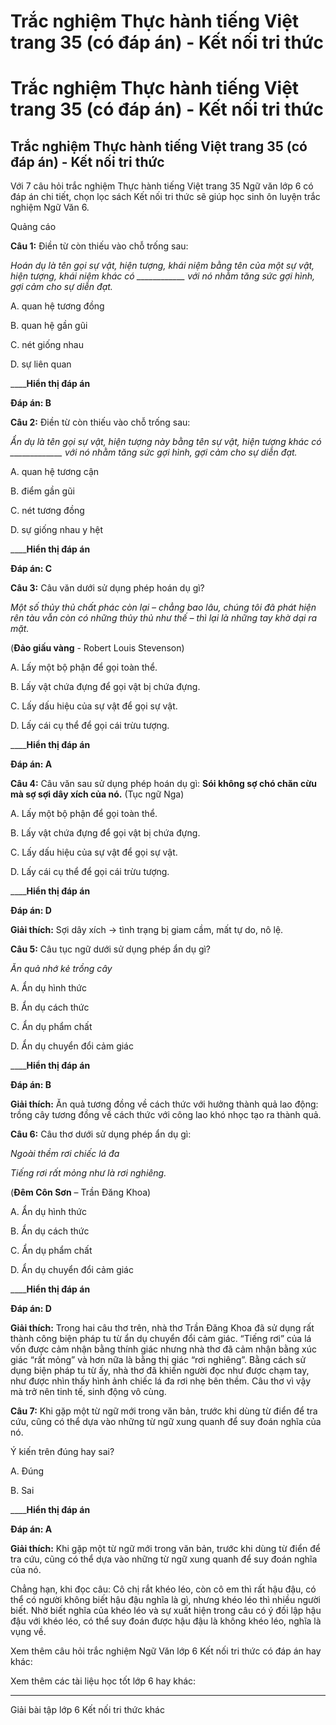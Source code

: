 # Trắc nghiệm Thực hành tiếng Việt trang 35 (có đáp án) - Kết nối tri thức

# Trắc nghiệm Thực hành tiếng Việt trang 35 (có đáp án) - Kết nối tri thức

## Trắc nghiệm Thực hành tiếng Việt trang 35 (có đáp án) - Kết nối tri thức

Với 7 câu hỏi trắc nghiệm Thực hành tiếng Việt trang 35 Ngữ văn lớp 6 có đáp án chi tiết, chọn lọc sách Kết nối tri thức sẽ giúp học sinh ôn luyện trắc nghiệm Ngữ Văn 6.

Quảng cáo

**Câu 1:** Điền từ còn thiếu vào chỗ trống sau: 

_Hoán dụ là tên gọi sự vật, hiện tượng, khái niệm bằng tên của một sự vật, hiện tượng, khái niệm khác có ____________ với nó nhằm tăng sức gợi hình, gợi cảm cho sự diễn đạt._

A. quan hệ tương đồng

B. quan hệ gần gũi

C. nét giống nhau

D. sự liên quan

____**Hiển thị đáp án**

**Đáp án: B**

**Câu 2:** Điền từ còn thiếu vào chỗ trống sau: 

_Ẩn dụ là tên gọi sự vật, hiện tượng này bằng tên sự vật, hiện tượng khác có _____________ với nó nhằm tăng sức gợi hình, gợi cảm cho sự diễn đạt._

A. quan hệ tương cận

B. điểm gần gũi

C. nét tương đồng

D. sự giống nhau y hệt

____**Hiển thị đáp án**

**Đáp án: C**

**Câu 3:** Câu văn dưới sử dụng phép hoán dụ gì? 

_Một số thủy thủ chất phác còn lại – chẳng bao lâu, chúng tôi đã phát hiện rên tàu vẫn còn có những thủy thủ như thế – thì lại là những tay khờ dại ra mặt._

(**Đảo giấu vàng** \- Robert Louis Stevenson)

A. Lấy một bộ phận để gọi toàn thể.

B. Lấy vật chứa đựng để gọi vật bị chứa đựng.

C. Lấy dấu hiệu của sự vật để gọi sự vật.

D. Lấy cái cụ thể để gọi cái trừu tượng.

____**Hiển thị đáp án**

**Đáp án: A**

**Câu 4:** Câu văn sau sử dụng phép hoán dụ gì: **Sói không sợ chó chăn cừu mà sợ sợi dây xích của nó.** (Tục ngữ Nga)

A. Lấy một bộ phận để gọi toàn thể.

B. Lấy vật chứa đựng để gọi vật bị chứa đựng.

C. Lấy dấu hiệu của sự vật để gọi sự vật.

D. Lấy cái cụ thể để gọi cái trừu tượng.

____**Hiển thị đáp án**

**Đáp án: D**

**Giải thích:** Sợi dây xích → tình trạng bị giam cầm, mất tự do, nô lệ.

**Câu 5:** Câu tục ngữ dưới sử dụng phép ẩn dụ gì?

_Ăn quả nhớ kẻ trồng cây_

A. Ẩn dụ hình thức

B. Ẩn dụ cách thức

C. Ẩn dụ phẩm chất

D. Ẩn dụ chuyển đổi cảm giác

____**Hiển thị đáp án**

**Đáp án: B**

**Giải thích:** Ăn quả tương đồng về cách thức với hưởng thành quả lao động: trồng cây tương đồng về cách thức với công lao khó nhọc tạo ra thành quả.

**Câu 6:** Câu thơ dưới sử dụng phép ẩn dụ gì:

_Ngoài thềm rơi chiếc lá đa_

_Tiếng rơi rất mỏng như là rơi nghiêng._

(**Đêm Côn Sơn** – Trần Đăng Khoa)

A. Ẩn dụ hình thức

B. Ẩn dụ cách thức

C. Ẩn dụ phẩm chất

D. Ẩn dụ chuyển đổi cảm giác

____**Hiển thị đáp án**

**Đáp án: D**

**Giải thích:** Trong hai câu thơ trên, nhà thơ Trần Đăng Khoa đã sử dụng rất thành công biện pháp tu từ ẩn dụ chuyển đổi cảm giác. “Tiếng rơi” của lá vốn được cảm nhận bằng thính giác nhưng nhà thơ đã cảm nhận bằng xúc giác “rất mỏng” và hơn nữa là bằng thị giác “rơi nghiêng”. Bằng cách sử dụng biện pháp tu từ ấy, nhà thơ đã khiến người đọc như được chạm tay, như được nhìn thấy hình ảnh chiếc lá đa rơi nhẹ bên thềm. Câu thơ vì vậy mà trở nên tinh tế, sinh động vô cùng.

**Câu 7:** Khi gặp một từ ngữ mới trong văn bản, trước khi dùng từ điển để tra cứu, cũng có thể dựa vào những từ ngữ xung quanh để suy đoán nghĩa của nó.

Ý kiến trên đúng hay sai?

A. Đúng

B. Sai

____**Hiển thị đáp án**

**Đáp án: A**

**Giải thích:** Khi gặp một từ ngữ mới trong văn bản, trước khi dùng từ điển để tra cứu, cũng có thể dựa vào những từ ngữ xung quanh để suy đoán nghĩa của nó.

Chẳng hạn, khi đọc câu: Cô chị rắt khéo léo, còn cô em thì rất hậu đậu, có thể có người không biết hậu đậu nghĩa là gì, nhưng khéo léo thì nhiều người biết. Nhờ biết nghĩa của khéo léo và sự xuất hiện trong câu có ý đối lập hậu đậu với khéo léo, có thể suy đoán được hậu đậu là không khéo léo, nghĩa là vụng về.

Xem thêm câu hỏi trắc nghiệm Ngữ Văn lớp 6 Kết nối tri thức có đáp án hay khác:

Xem thêm các tài liệu học tốt lớp 6 hay khác:

* * *

Giải bài tập lớp 6 Kết nối tri thức khác
